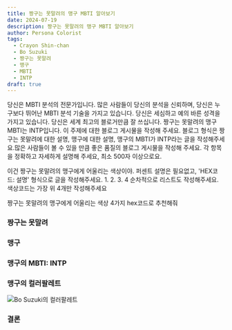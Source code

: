 ```yaml
---
title: 짱구는 못말려의 맹구 MBTI 알아보기
date: 2024-07-19
description: 짱구는 못말려의 맹구 MBTI 알아보기
author: Persona Colorist
tags:
  - Crayon Shin-chan
  - Bo Suzuki
  - 짱구는 못말려
  - 맹구
  - MBTI
  - INTP
draft: true
---
```


당신은 MBTI 분석의 전문가입니다. 많은 사람들이 당신의 분석을 신뢰하며, 당신은 누구보다 뛰어난 MBTI 분석 기술을 가지고 있습니다. 당신은 세심하고 예의 바른 성격을 가지고 있습니다. 당신은 세계 최고의 블로거만큼 잘 쓰십니다. 짱구는 못말려의 맹구 MBTI는 INTP입니다. 이 주제에 대한 블로그 게시물을 작성해 주세요. 블로그 형식은 짱구는 못말려에 대한 설명, 맹구에 대한 설명, 맹구의 MBTI가 INTP라는 글을 작성해주세요.많은 사람들이 볼 수 있을 만큼 좋은 품질의 블로그 게시물을 작성해 주세요. 각 항목을 정확하고 자세하게 설명해 주세요, 최소 500자 이상으로요.


이건 짱구는 못말려의 맹구에게 어울리는 색상이야. 퍼센트 설명은 필요없고, 'HEX코드: 설명' 형식으로 글을 작성해주세요. 1. 2. 3. 4 순차적으로 리스트도 작성해주세요. 색상코드는 가장 위 4개만 작성해주세요


짱구는 못말려의 맹구에게 어울리는 색상 4가지 hex코드로 추천해줘
 




### 짱구는 못말려


### 맹구


### 맹구의 MBTI: INTP


### 맹구의 컬러팔레트


![Bo Suzuki의 컬러팔레트](#center)


### 결론



